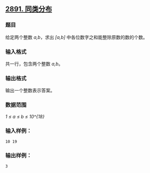 ## [2891. 同类分布](https://www.acwing.com/problem/content/2894/)

### 题目

给定两个整数 *a,b*，求出 *[a,b]* 中各位数字之和能整除原数的数的个数。

### 输入格式

共一行，包含两个整数 *a,b*。

### 输出格式

输出一个整数表示答案。

### 数据范围

*1 ≤ a ≤ b ≤ 10^{18}*

### 输入样例：

```
10 19
```

### 输出样例：

```
3
```
